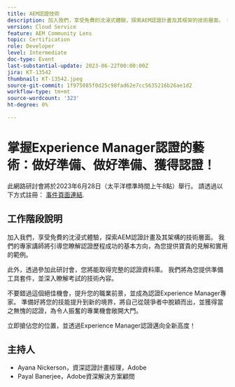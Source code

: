 ```yaml
---
title: AEM認證技術
description: 加入我們，享受免費的沈浸式體驗，探索AEM認證計畫及其框架的技術層面。 我們的專家講師將引導您瞭解成功認證歷程的基本方向，為您提供寶貴的見解和實用的範例。此外，透過參加此課程，您將獲得全面的認證資源。 我們將為您提供準備工具套件，並深入瞭解考試的技術內容。不要錯過這個絕佳機會來提升您的職業前景，並成為認證的Experience Manager專家。 準備好將您的技能提升到新的境界，將自己從競爭者中脫穎而出，並獲得當之無愧的認證，這將為激動人心的專業機會敞開大門。立即搶佔您的位置，並透過Experience Manager認證踏上新的高峰！
version: Cloud Service
feature: AEM Community Lens
topic: Certification
role: Developer
level: Intermediate
doc-type: Event
last-substantial-update: 2023-06-22T00:00:00Z
jira: KT-13542
thumbnail: KT-13542.jpeg
source-git-commit: 1f975085f0d25c98fad62e7cc5635216b26ae1d2
workflow-type: tm+mt
source-wordcount: '323'
ht-degree: 0%

---
```



# 掌握Experience Manager認證的藝術：做好準備、做好準備、獲得認證！

此網路研討會將於2023年6月28日（太平洋標準時間上午8點）舉行。 請透過以下方式註冊： [事件頁面連結](https://adobe.ly/3Ni6XeL).

## 工作階段說明

加入我們，享受免費的沈浸式體驗，探索AEM認證計畫及其架構的技術層面。 我們的專家講師將引導您瞭解認證歷程成功的基本方向，為您提供寶貴的見解和實用的範例。

此外，透過參加此研討會，您將能取得完整的認證資料庫。 我們將為您提供準備工具套件，並深入瞭解考試的技術內容。

不要錯過這個絕佳機會，提升您的職業前景，並成為認證Experience Manager專家。 準備好將您的技能提升到新的境界，將自己從競爭者中脫穎而出，並獲得當之無愧的認證，為令人振奮的專業機會敞開大門。

立即搶佔您的位置，並透過Experience Manager認證邁向全新高度！

## 主持人

* Ayana Nickerson，資深認證計畫經理，Adobe
* Payal Banerjee，Adobe資深解決方案顧問
